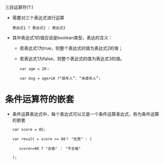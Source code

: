 三目运算符(?:)

 - 需要对三个表达式进行运算

       表达式1 ? 表达式2 : 表达式3

 - 其中表达式1的值应该是boolean类型，表达的含义：

   - 若表达式1为true，则整个表达式的值为表达式2的值；

   - 若表达式1为false，则整个表达式的值为表达式3的值。

         var age = 20；

         var msg = age>18 ?“成年人”: “未成年人”;

# 条件运算符的嵌套

 - 条件运算表达式中，每个表达式可以又是一个条件运算表达式，称为条件运算的嵌套

       var score = 85;

       var result = score >= 80？ "优秀" : (

          score>=60 ? "合格" ： "不合格"

       );
